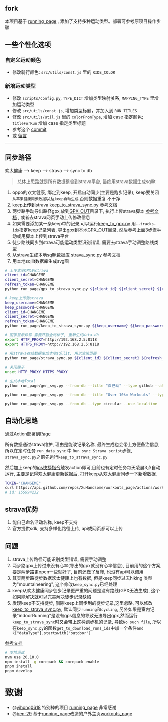 ## fork
本项目基于 [running_page](https://github.com/yihong0618/running_page/blob/master/README-CN.md) , 添加了支持多种运动类型。部署可参考原项目操作步骤

## 一些个性化选项

### 自定义运动颜色

- 修改骑行颜色: `src/utils/const.js` 里的 `RIDE_COLOR`

### 新增运动类型

- 修改 `scripts/config.py`, `TYPE_DICT` 增加类型映射关系, `MAPPING_TYPE` 里增加运动类型
- 修改 `src/utils/const.js`, 增加类型标题，并加入到 `RUN_TITLES`
- 修改 `src/utils/util.js` 里的 `colorFromType`, 增加 case 指定颜色; `titleForRun`  增加 case 指定类型标题
- 参考这个 [commit](https://github.com/ben-29/workouts_page/commit/f3a35884d626009d33e05adc76bbc8372498f317)
- 或 [留言](https://github.com/ben-29/workouts_page/issues/20)
---

## 同步路径
欢太健康 --> keep --> strava --> sync to db
> 总体上思路就是所有数据整合到strava平台, 最终用strava数据生成sqllit

1. oppo的欢太健康, 绑定到keep, 开启自动同步(主要是跑步记录), keep要关闭`从苹果健康同步数据`以及`keep自动生成`,否则数据重复 不干净.
2. keep上传到strava [keep_to_strava_sync.py](./run_page/keep_to_strava_sync.py) [参考文档](https://github.com/yihong0618/running_page/blob/master/README-CN.md#keep_to_strava)
3. 两步路手动导出路径gpx,放到[GPX_OUT](./GPX_OUT/)目录下, 执行上传strava脚本 [参考文档](https://github.com/yihong0618/running_page/blob/master/README-CN.md#strava) , 或者去strava网页手动上传修改信息
4. 如果需要添加某一条keep中的记录,可以运行[keep_to_gpx.py](./run_page/keep_to_gpx.py) 用`--tracks-ids`指定keep记录列表, 导出gpx到本地[GPX_OUT](./GPX_OUT/)目录, 然后参考上面3步骤手动或用脚本上传到strava平台
5. 徒步路线同步到strava可能运动类型识别错误, 需要去strava手动调整路线类型
6. 从strava生成本地sqllit数据库 [strava_sync.py](./run_page/strava_sync.py) [参考文档](https://github.com/yihong0618/running_page/blob/master/README-CN.md#strava)
7. 用本地sqllit数据库生成svg图


```bash
# 上传本地GPX到strava
client_id=CHANGEME
client_secret=CHANGEME
refresh_token=CHANGEME
python run_page/gpx_to_strava_sync.py ${client_id} ${client_secret} ${refresh_token}

# keep上传到strava
keep_username=CHANGEME
keep_password=CHANGEME
client_id=CHANGEME
client_secret=CHANGEME
refresh_token=CHANGEME
python run_page/keep_to_strava_sync.py ${keep_username} ${keep_password} ${client_id} ${client_secret} ${refresh_token}

# 国家显示异常 需要开启全局梯子, 重新生成data.db
export HTTP_PROXY=http://192.168.2.5:8118
export HTTPS_PROXY=http://192.168.2.5:8118

# 用strava在线数据生成本地sqllit, 用以渲染页面
python run_page/strava_sync.py ${client_id} ${client_secret} ${refresh_token}

# 关闭梯子
unset HTTP_PROXY HTTPS_PROXY

# 生成本地Total
python run_page/gen_svg.py --from-db --title "自己动" --type github --athlete "精细鬼" --special-distance 10 --special-distance2 20 --special-color yellow --special-color2 red --output assets/github.svg --use-localtime --min-distance 0.5

python run_page/gen_svg.py --from-db --title "Over 10km Workouts" --type grid --athlete "精细鬼"  --output assets/grid.svg --min-distance 10.0 --special-color yellow --special-color2 red --special-distance 20 --special-distance2 40 --use-localtime

python run_page/gen_svg.py --from-db --type circular --use-localtime
```

## 自动化思路
通过Action部署到[Page](https://up.ohops.org)

所有数据通过strava维护, 理由是能改记录名称, 最终生成也会带上方便备注信息, 所以在定时任务 `run_data_sync` 中 `Run sync Strava script`步骤, `strava_sync.py`之前先运行`keep_to_strava_sync.py`

然后加上keep的[ios快捷指令](https://github.com/yihong0618/running_page/blob/master/README-CN.md#%E5%BF%AB%E6%8D%B7%E6%8C%87%E4%BB%A4)触发action即可,目前也有定时任务每天凌晨3点自动运行, 主要是记得欢太健康更新数据后, 打开keep从欢太健康同步一下新增数据.

```bash
TOKEN="CHANGEME"
curl https://api.github.com/repos/XuHandsome/workouts_page/actions/workflows -H "Authorization: token ${TOKEN}"
# id: 155994232
```

## strava优势
1. 能自己命名活动名称, keep不支持
2. 官方提供sdk, 支持多样化路径上传, api或网页都可以上传

## 问题
1. strava上传路径可能识别类型错误, 需要手动调整
2. 两步路gpx上传过来没有心率(导出的gpx就没有心率信息), 目前用的这个方案, 要是两步路更open一些就好了, 目前还做了反爬, 也没有api可以调用
3. 其实两步路徒步数据欢太健康上也有数据, 但是keep同步过去hiking 类型为"mountaineering", 这个修改`keep_sync.py`已经处理
4. keep从欢太健康同步徒步记录更严重的问题是没有路线(GPX无法生成), 这个如果能解决就可以完美解决徒步记录缺陷
5. 发现keep不支持徒步, 删除keep上同步到的徒步记录,这里忽略, 可以修改[keep_to_strava_sync.py](./run_page/keep_to_strava_sync.py), 默认同步`running`和`cycling`, 另外如果是室内记录"indoorRunning"是没有gps信息的导致无法导出gpx,然而运行`keep_to_strava_sync`时又会带上这种跑步机的记录, 导致`No such file`, 所以在`keep_sync.py`的函数`get_to_download_runs_ids`中加一个条件`and k["dataType"].startswith("outdoor")`

[参考文档](https://github.com/yihong0618/running_page/blob/master/README-CN.md#%E5%AE%89%E8%A3%85%E5%8F%8A%E6%B5%8B%E8%AF%95-node--20-python--311)
```bash
# 本地调试
nvm use 20.10.0
npm install -g corepack && corepack enable
pnpm install
pnpm develop
```

# 致谢

- @[yihong0618](https://github.com/yihong0618) 特别棒的项目 [running_page](https://github.com/yihong0618/running_page) 非常感谢
- @[ben-29](https://github.com/ben-29) 基于[running_page](https://github.com/yihong0618/running_page)改造的户外主页[workouts_page](https://github.com/ben-29/workouts_page)
